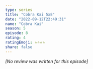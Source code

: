 ```yaml
---
type: series
title: "Cobra Kai 5x8"
date: "2022-09-12T22:49:31"
name: "Cobra Kai"
season: 5
episode: 8
rating: 4
ratingEmoji: ⭐️⭐️⭐️⭐️
share: false
---
```


_[No review was written for this episode]_
